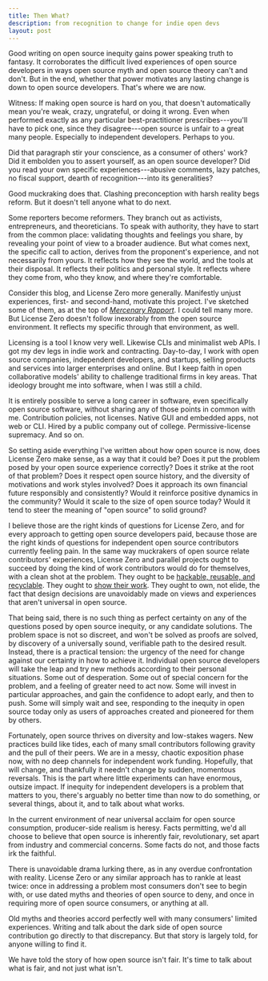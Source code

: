 ```yaml
---
title: Then What?
description: from recognition to change for indie open devs
layout: post
---
```


Good writing on open source inequity gains power speaking truth to fantasy.  It corroborates the difficult lived experiences of open source developers in ways open source myth and open source theory can't and don't.  But in the end, whether that power motivates any lasting change is down to open source developers.  That's where we are now.

Witness: If making open source is hard on you, that doesn't automatically mean you're weak, crazy, ungrateful, or doing it wrong.  Even when performed exactly as any particular best-practitioner prescribes---you'll have to pick one, since they disagree---open source is unfair to a great many people.  Especially to independent developers.  Perhaps to you.

Did that paragraph stir your conscience, as a consumer of others' work?  Did it embolden you to assert yourself, as an open source developer?  Did you read your own specific experiences---abusive comments, lazy patches, no fiscal support, dearth of recognition---into its generalities?

Good muckraking does that.  Clashing preconception with harsh reality begs reform.  But it doesn't tell anyone what to do next.

Some reporters become reformers.  They branch out as activists, entrepreneurs, and theoreticians.  To speak with authority, they have to start from the common place: validating thoughts and feelings you share, by revealing your point of view to a broader audience.  But what comes next, the specific call to action, derives from the proponent's experience, and not necessarily from yours.  It reflects how they see the world, and the tools at their disposal.  It reflects their politics and personal style.  It reflects where they come from, who they know, and where they're comfortable.

Consider this blog, and License Zero more generally.  Manifestly unjust experiences, first- and second-hand, motivate this project.  I've sketched some of them, as at the top of [_Mercenary Rapport_](https://blog.licensezero.com/2017/10/16/mercenary-rapport.html).  I could tell many more.  But License Zero doesn't follow inexorably from the open source environment.  It reflects my specific through that environment, as well.

Licensing is a tool I know very well.  Likewise CLIs and minimalist web APIs.  I got my dev legs in indie work and contracting.  Day-to-day, I work with open source companies, independent developers, and startups, selling products and services into larger enterprises and online.  But I keep faith in open collaborative models' ability to challenge traditional firms in key areas.  That ideology brought me into software, when I was still a child.

It is entirely possible to serve a long career in software, even specifically open source software, without sharing any of those points in common with me.  Contribution policies, not licenses.  Native GUI and embedded apps, not web or CLI.  Hired by a public company out of college.  Permissive-license supremacy.  And so on.

So setting aside everything I've written about how open source is now, does License Zero make sense, as a way that it could be?  Does it put the problem posed by your open source experience correctly?  Does it strike at the root of that problem?  Does it respect open source history, and the diversity of motivations and work styles involved?  Does it approach its own financial future responsibly and consistently?  Would it reinforce positive dynamics in the community?  Would it scale to the size of open source today?  Would it tend to steer the meaning of "open source" to solid ground?

I believe those are the right kinds of questions for License Zero, and for every approach to getting open source developers paid, because those are the right kinds of questions for independent open source contributors currently feeling pain.  In the same way muckrakers of open source relate contributors' experiences, License Zero and parallel projects ought to succeed by doing the kind of work contributors would do for themselves, with a clean shot at the problem.  They ought to be [hackable, reusable, and recyclable](https://github.com/licensezero/).  They ought to [show their work](https://blog.licensezero.com).  They ought to own, not elide, the fact that design decisions are unavoidably made on views and experiences that aren't universal in open source.

That being said, there is no such thing as perfect certainty on any of the questions posed by open source inequity, or any candidate solutions.  The problem space is not so discreet, and won't be solved as proofs are solved, by discovery of a universally sound, verifiable path to the desired result.  Instead, there is a practical tension: the urgency of the need for change against our certainty in how to achieve it.  Individual open source developers will take the leap and try new methods according to their personal situations.  Some out of desperation.  Some out of special concern for the problem, and a feeling of greater need to act now.  Some will invest in particular approaches, and gain the confidence to adopt early, and then to push.  Some will simply wait and see, responding to the inequity in open source today only as users of approaches created and pioneered for them by others.

Fortunately, open source thrives on diversity and low-stakes wagers.  New practices build like tides, each of many small contributors following gravity and the pull of their peers.  We are in a messy, chaotic exposition phase now, with no deep channels for independent work funding.  Hopefully, that will change, and thankfully it needn't change by sudden, momentous reversals.  This is the part where little experiments can have enormous, outsize impact.  If inequity for independent developers is a problem that matters to you, there's arguably no better time than now to do something, or several things, about it, and to talk about what works.

In the current environment of near universal acclaim for open source consumption, producer-side realism is heresy.  Facts permitting, we'd all choose to believe that open source is inherently fair, revolutionary, set apart from industry and commercial concerns.  Some facts do not, and those facts irk the faithful.

There is unavoidable drama lurking there, as in any overdue confrontation with reality.  License Zero or any similar approach has to rankle at least twice: once in addressing a problem most consumers don't see to begin with, or use dated myths and theories of open source to deny, and once in requiring more of open source consumers, or anything at all.

Old myths and theories accord perfectly well with many consumers' limited experiences.  Writing and talk about the dark side of open source contribution go directly to that discrepancy.  But that story is largely told, for anyone willing to find it.

We have told the story of how open source isn't fair.  It's time to talk about what is fair, and not just what isn't.

